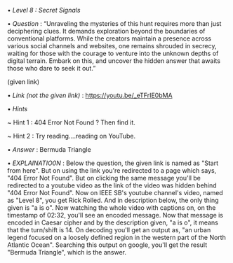 • *Level 8 : Secret Signals*

• *Question* : “Unraveling the mysteries of this hunt requires more than just deciphering clues. It demands exploration beyond the boundaries of conventional platforms. While the creators maintain a presence across various social channels and websites, one remains shrouded in secrecy, waiting for those with the courage to venture into the unknown depths of digital terrain. Embark on this, and uncover the hidden answer that awaits those who dare to seek it out.”

(given link)

• *Link (not the given link)* : https://youtu.be/_eTFrIE0bMA

• *Hints*

~ Hint 1 : 404 Error Not Found ? Then find it.

~ Hint 2 : Try reading....reading on YouTube.

• *Answer* : Bermuda Triangle

• *EXPLAINATIO0N* : Below the question, the given link is named as "Start from here". But on using the link you're redirected to a page which says, "404 Error Not Found". But on clicking the same message you'll be redirected to a youtube video as the link of the video was hidden behind "404 Error Not Found". Now on IEEE SB's youtube channel's video, named as "Level 8", you get Rick Rolled. And in description below, the only thing given is "a is o". Now watching the whole video with captions on, on the timestamp of 02:32, you'll see an encoded message. Now that message is encoded in Caesar cipher and by the description given, "a is o", it means that the turn/shift is 14. On decoding you'll get an output as, "an urban legend focused on a loosely defined region in the western part of the North Atlantic Ocean". Searching this output on google, you'll get the result "Bermuda Triangle", which is the answer.
